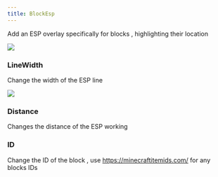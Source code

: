 ```yaml
---
title: BlockEsp
---
```

Add an ESP overlay specifically  for blocks , highlighting their location

<img src="https://i.imgur.com/O6aB83F.png">

### LineWidth

Change the width of the ESP line

<img src="https://i.imgur.com/ZgdQB3i.png">

### Distance

Changes the distance of the ESP working

### ID

Change the ID of the block , use https://minecraftitemids.com/ for any blocks IDs